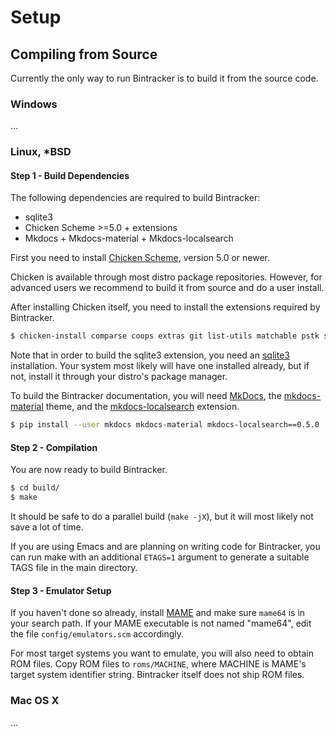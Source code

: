 # Setup

## Compiling from Source

Currently the only way to run Bintracker is to build it from the source code.


### Windows

...


### Linux, *BSD

#### Step 1 - Build Dependencies

The following dependencies are required to build Bintracker:

- sqlite3
- Chicken Scheme >=5.0 + extensions
- Mkdocs + Mkdocs-material + Mkdocs-localsearch

First you need to install [Chicken Scheme](https://call-cc.org), version 5.0 or newer.

Chicken is available through most distro package repositories. However, for advanced users we recommend to build it from source and do a user install.

After installing Chicken itself, you need to install the extensions required by Bintracker.

```sh
$ chicken-install comparse coops extras git list-utils matchable pstk scm2wiki simple-exceptions simple-md5 sqlite3 srfi-1 srfi-4 srfi-13 srfi-14 srfi-18 srfi-69 stack test typed-records
```

Note that in order to build the sqlite3 extension, you need an [sqlite3](https://sqlite.org) installation. Your system most likely will have one installed already, but if not, install it through your distro's package manager.

To build the Bintracker documentation, you will need [MkDocs](https://www.mkdocs.org/), the [mkdocs-material](https://github.com/squidfunk/mkdocs-material) theme, and the [mkdocs-localsearch](https://github.com/wilhelmer/mkdocs-localsearch) extension.

```sh
$ pip install --user mkdocs mkdocs-material mkdocs-localsearch==0.5.0
```


#### Step 2 - Compilation

You are now ready to build Bintracker.

```sh
$ cd build/
$ make
```

It should be safe to do a parallel build (`make -jX`), but it will most likely not save a lot of time.

If you are using Emacs and are planning on writing code for Bintracker, you can run make with an additional `ETAGS=1` argument to generate a suitable TAGS file in the main directory.


#### Step 3 - Emulator Setup

If you haven't done so already, install [MAME](https://mamedev.org) and make sure `mame64` is in your search path. If your MAME executable is not named "mame64", edit the file `config/emulators.scm` accordingly.

For most target systems you want to emulate, you will also need to obtain ROM files. Copy ROM files to `roms/MACHINE`, where MACHINE is MAME's target system identifier string. Bintracker itself does not ship ROM files.

### Mac OS X

...
